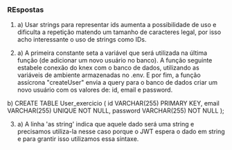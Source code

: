 ### REspostas

1) a) Usar strings para representar ids aumenta a possibilidade de uso e dificulta a repetição matendo um tamanho de caracteres legal, por isso acho interessante o uso de strings como IDs.

2) a) A primeira constante seta a variável que será utilizada na última função (de adicionar um novo usuário no banco).
A função seguinte estabele conexão do knex com o banco de dados, utilizando as variáveis de ambiente armazenadas no .env.
E por fim, a função assícrona "createUser" envia a query para o banco de dados criar um novo usuário com os valores de: id, email e password.

b) CREATE TABLE User_exercicio (
		id VARCHAR(255) PRIMARY KEY,
    email VARCHAR(255) UNIQUE NOT NULL,
    password VARCHAR(255) NOT NULL
);

3) a) A linha 'as string' indica que aquele dado será uma string e precisamos utiliza-la nesse caso porque o JWT espera o dado em string e para grantir isso utilizamos essa sintaxe.
